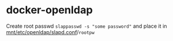 # docker-openldap

Create root passwd `slappasswd -s "some password"` and place it in [mnt/etc/openldap/slapd.conf](mnt/etc/openldap/slapd.conf)/`rootpw`  

